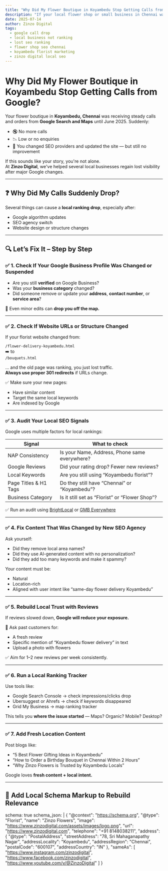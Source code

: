```yaml
---
title: "Why Did My Flower Boutique in Koyambedu Stop Getting Calls from Google?"
description: "If your local flower shop or small business in Chennai was getting calls and orders from SEO or Google Maps, but it suddenly dropped, here's what you need to review and fix."
date: 2025-07-14
author: Zinzo Digital
tags:
  - google call drop
  - local business not ranking
  - lost seo ranking
  - flower shop seo chennai
  - koyambedu florist marketing
  - zinzo digital local seo
---
```


# Why Did My Flower Boutique in Koyambedu Stop Getting Calls from Google?

Your flower boutique in **Koyambedu, Chennai** was receiving steady calls and orders from **Google Search and Maps** until June 2025. Suddenly:

- 🔇 No more calls  
- 📉 Low or no enquiries  
- 🧭 You changed SEO providers and updated the site — but still no improvement

If this sounds like your story, you're not alone.  
At **Zinzo Digital**, we've helped several local businesses regain lost visibility after major Google changes.

---

## ❓ Why Did My Calls Suddenly Drop?

Several things can cause a **local ranking drop**, especially after:

- Google algorithm updates
- SEO agency switch
- Website design or structure changes

---

## 🔍 Let’s Fix It – Step by Step

### ✅ 1. Check If Your Google Business Profile Was Changed or Suspended

- Are you still **verified** on Google Business?
- Was your **business category** changed?
- Did someone remove or update your **address**, **contact number**, or **service area**?

📌 Even minor edits can **drop you off the map.**

---

### ✅ 2. Check If Website URLs or Structure Changed

If your florist website changed from:

`/flower-delivery-koyambedu.html`  
➡️ to  
`/bouquets.html`

… and the old page was ranking, you just lost traffic.  
**Always use proper 301 redirects** if URLs change.

✅ Make sure your new pages:
- Have similar content
- Target the same local keywords
- Are indexed by Google

---

### ✅ 3. Audit Your Local SEO Signals

Google uses multiple factors for local rankings:

| Signal                | What to check                                  |
|------------------------|------------------------------------------------|
| NAP Consistency       | Is your Name, Address, Phone same everywhere?  |
| Google Reviews        | Did your rating drop? Fewer new reviews?       |
| Local Keywords        | Are you still using “Koyambedu florist”?       |
| Page Titles & H1 Tags | Do they still have “Chennai” or “Koyambedu”?   |
| Business Category     | Is it still set as “Florist” or “Flower Shop”? |

✅ Run an audit using [BrightLocal](https://www.brightlocal.com) or [GMB Everywhere](https://gmbeverywhere.com)

---

### ✅ 4. Fix Content That Was Changed by New SEO Agency

Ask yourself:

- Did they remove local area names?
- Did they use AI-generated content with no personalization?
- Did they add too many keywords and make it spammy?

Your content must be:
- Natural
- Location-rich
- Aligned with user intent like “same-day flower delivery Koyambedu”

---

### ✅ 5. Rebuild Local Trust with Reviews

If reviews slowed down, **Google will reduce your exposure.**

📌 Ask past customers for:
- A fresh review
- Specific mention of “Koyambedu flower delivery” in text
- Upload a photo with flowers

✅ Aim for 1–2 new reviews per week consistently.

---

### ✅ 6. Run a Local Ranking Tracker

Use tools like:
- Google Search Console → check impressions/clicks drop
- Ubersuggest or Ahrefs → check if keywords disappeared
- Grid My Business → map ranking tracker

This tells you **where the issue started** — Maps? Organic? Mobile? Desktop?

---

### ✅ 7. Add Fresh Location Content

Post blogs like:
- “5 Best Flower Gifting Ideas in Koyambedu”
- “How to Order a Birthday Bouquet in Chennai Within 2 Hours”
- “Why Zinzo Flowers is Trusted by Koyambedu Locals”

Google loves **fresh content + local intent.**

---

## 🧩 Add Local Schema Markup to Rebuild Relevance

schema: true
schema_json: |
{
  "@context": "https://schema.org",
  "@type": "Florist",
  "name": "Zinzo Flowers",
  "image": "https://www.zinzodigital.com/assets/images/logo.png",
  "url": "https://www.zinzodigital.com",
  "telephone": "+91 8148038211",
  "address": {
    "@type": "PostalAddress",
    "streetAddress": "78, Sri Mahaganapathy Nagar",
    "addressLocality": "Koyambedu",
    "addressRegion": "Chennai",
    "postalCode": "600107",
    "addressCountry": "IN"
  },
  "sameAs": [
    "https://www.instagram.com/zinzodigital",
    "https://www.facebook.com/zinzodigital",
    "https://www.youtube.com/v/@ZinzoDigital"
  ]
}
